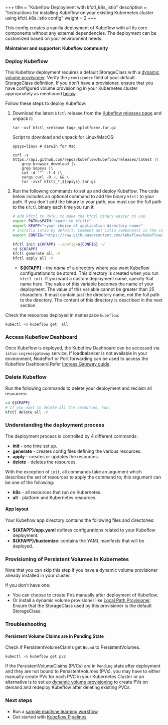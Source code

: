 +++
title = "Kubeflow Deployment with kfctl_k8s_istio"
description = "Instructions for installing Kubeflow on your existing Kubernetes cluster using kfctl_k8s_istio config"
weight = 2
+++

This config creates a vanilla deployment of Kubeflow with all its core components without any external dependencies. The deployment can be customized based on your environment needs.

**Maintainer and supporter: Kubeflow community**

### Deploy Kubeflow

This Kubeflow deployment requires a default StorageClass with a [dynamic volume provisioner](https://kubernetes.io/docs/concepts/storage/dynamic-provisioning/). Verify the `provisioner` field of your default StorageClass definition.
If you don't have a provisioner, ensure that you have configured volume provisioning in your Kubernetes cluster appropriately as mentioned [below](#provisioning-of-persistent-volumes-in-kubernetes).

Follow these steps to deploy Kubeflow:

1. Download the latest `kfctl` release from the [Kubeflow releases page](https://github.com/kubeflow/kubeflow/releases/) and unpack it:
    ```
    tar -xvf kfctl_<release tag>_<platform>.tar.gz
    ```
    
    Script to download and unpack for Linux/MacOS:
    ```
    opsys=linux # darwin for Mac
    
    curl -s https://api.github.com/repos/kubeflow/kubeflow/releases/latest |\
        grep browser_download |\
        grep $opsys |\
        cut -d '"' -f 4 |\
        xargs curl -O -L && \
        tar -zvxf kfctl_*_${opsys}.tar.gz 
    ```

1. Run the following commands to set up and deploy Kubeflow. The code below includes an optional command to add the binary `kfctl` to your path. If you don't add the binary to your path, you must use the full path to the `kfctl` binary each time you run it.

   ```bash
   # Add kfctl to PATH, to make the kfctl binary easier to use.
   export PATH=$PATH:"<path to kfctl>"
   export KFAPP="<your choice of application directory name>"
   # Installs istio by default. Comment out istio components in the config file to skip istio installation. See https://github.com/kubeflow/kubeflow/pull/3663
   export CONFIG="https://raw.githubusercontent.com/kubeflow/kubeflow/master/bootstrap/config/kfctl_k8s_istio.yaml"

   kfctl init ${KFAPP} --config=${CONFIG} -V
   cd ${KFAPP}
   kfctl generate all -V
   kfctl apply all -V
   ```

   * **${KFAPP}** - the _name_ of a directory where you want Kubeflow
  configurations to be stored. This directory is created when you run
  `kfctl init`. If you want a custom deployment name, specify that name here.
  The value of this variable becomes the name of your deployment.
  The value of this variable cannot be greater than 25 characters. It must
  contain just the directory name, not the full path to the directory.
  The content of this directory is described in the next section.


Check the resources deployed in namespace `kubeflow`:

   ```
   kubectl -n kubeflow get  all

   ```

### Access Kubeflow Dashboard

Once Kubeflow is deployed, the Kubeflow Dashboard can be accessed via `istio-ingressgateway` service. If loadbalancer is not available in your environment, NodePort or Port forwarding can be used to access the Kubeflow Dashboard.Refer [Ingress Gateway guide](https://istio.io/docs/tasks/traffic-management/ingress/ingress-control/).

### Delete Kubeflow

Run the following commands to delete your deployment and reclaim all resources:

```bash
cd ${KFAPP}
# If you want to delete all the resources, run:
kfctl delete all -V
```

### Understanding the deployment process

The deployment process is controlled by 4 different commands:

* **init** - one time set up.
* **generate** - creates config files defining the various resources.
* **apply** - creates or updates the resources.
* **delete** - deletes the resources.

With the exception of `init`, all commands take an argument which describes the
set of resources to apply the command to; this argument can be one of the
following:

* **k8s** - all resources that run on Kubernetes.
* **all** - platform and Kubernetes resources.

#### App layout

Your Kubeflow app directory contains the following files and directories:

* **${KFAPP}/app.yaml** defines configurations related to your Kubeflow deployment.
* **${KFAPP}/kustomize**: contains the YAML manifests that will be deployed.

### Provisioning of Persistent Volumes in Kubernetes

Note that you can skip this step if you have a dynamic volume provisioner already installed in your cluster.

If you don't have one:

* You can choose to create PVs manually after deployment of Kubeflow.
* Or install a dynamic volume provisioner like [Local Path Provisioner](https://github.com/rancher/local-path-provisioner#deployment). Ensure that the StorageClass used by this provisioner is the default StorageClass.

### Troubleshooting

#### Persistent Volume Claims are in Pending State

Check if PersistentVolumeClaims get `Bound` to PersistentVolumes.
   ```
   kubectl -n kubeflow get pvc

   ```

If the PersistentVolumeClaims (PVCs) are in `Pending` state after deployment and they are not bound to PersistentVolumes (PVs), you may have to either manually create PVs for each PVC in your Kubernetes Cluster or an alternative is to set up [dynamic volume provisioning](#provisioning-of-persistent-volumes-in-kubernetes) to create PVs on demand and redeploy Kubeflow after deleting existing PVCs.

### Next steps

* Run a [sample machine learning workflow](/docs/examples/resources/).
* Get started with [Kubeflow Pipelines](/docs/pipelines/pipelines-quickstart/)

